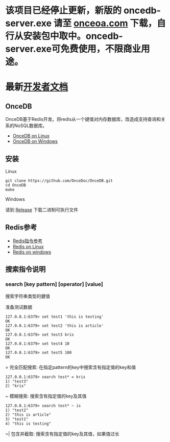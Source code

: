 # 该项目已经停止更新，新版的 oncedb-server.exe 请至 [onceoa.com](http://onceoa.com) 下载，自行从安装包中取中。oncedb-server.exe可免费使用，不限商业用途。

# 最新[开发者文档](http://onceoa.com/wiki/view/oncedb) 



## OnceDB

OnceDB基于Redis开发。将redis从一个键值对内存数据库，改造成支持查询和关系的NoSQL数据库。

- [OnceDB on Linux](https://github.com/OnceDoc/OnceDB)
- [OnceDB on Windows](https://github.com/OnceDoc/OnceDB.win)


## 安装

Linux 

    git clone https://github.com/OnceDoc/OnceDB.git
    cd OnceDB
    make

Windows

请到 [Release](https://github.com/OnceDoc/OnceDB.win/releases) 下载二进制可执行文件


## Redis参考

- [Redis指令参考](https://redis.io)
- [Redis on Linux](https://github.com/antirez/redis)
- [Redis on windows](https://github.com/MSOpenTech/Redis)



## 搜索指令说明

### search [key pattern] [operator] [value]

搜索字符串类型的健值

准备测试数据

    127.0.0.1:6379> set test1 'this is testing'
    OK
    127.0.0.1:6379> set test2 'this is article'
    OK
    127.0.0.1:6379> set test3 kris
    OK
    127.0.0.1:6379> set test4 10
    OK
    127.0.0.1:6379> set test5 100
    OK

= 完全匹配搜索: 在指定pattern的key中搜索含有指定值的key和值

    127.0.0.1:6379> search test* = kris
    1) "test3"
    2) "kris"

~ 模糊搜索: 搜索含有指定值的key及其值

    127.0.0.1:6379> search test* ~ is
    1) "test2"
    2) "this is article"
    3) "test1"
    4) "this is testing"

~| 包含并截取: 搜索含有指定值的key及其值，如果值过长
